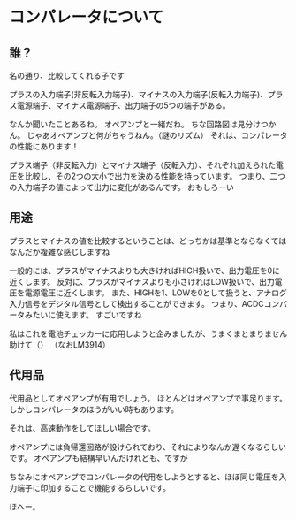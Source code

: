 # コンパレータについて

## 誰？
名の通り、比較してくれる子です

プラスの入力端子(非反転入力端子)、マイナスの入力端子(反転入力端子)、プラス電源端子、マイナス電源端子、出力端子の5つの端子がある。

なんか聞いたことあるね。
オペアンプと一緒だね。
ちな回路図は見分けつかん。
じゃあオペアンプと何がちゃうねん。（謎のリズム）
それは、コンパレータの性能にあります！

プラス端子（非反転入力）とマイナス端子（反転入力）、それぞれ加えられた電圧を比較し、その2つの大小で出力を決める性能を持っています。
つまり、二つの入力端子の値によって出力に変化があるんです。
おもしろーい

## 用途
プラスとマイナスの値を比較するということは、どっちかは基準とならなくてはなんだか複雑な感じしますね

一般的には、プラスがマイナスよりも大きければHIGH扱いで、出力電圧を0に近くします。
反対に、プラスがマイナスよりも小さければLOW扱いで、出力電圧を電源電圧に近くします。
また、HIGHを1、LOWを0として扱うと、アナログ入力信号をデジタル信号として検出することができます。
つまり、ACDCコンバータみたいに使えます。
すごいですね

私はこれを電池チェッカーに応用しようと企みましたが、うまくまとまりません助けて（）
（なおLM3914）

## 代用品
代用品としてオペアンプが有用でしょう。
ほとんどはオペアンプで事足ります。
しかしコンパレータのほうがいい時もあります。

それは、高速動作をしてほしい場合です。

オペアンプには負帰還回路が設けられており、それによりなんか遅くなるらしいです。
オペアンプも結構早いんだけれども、ですが

ちなみにオペアンプでコンパレータの代用をしようとすると、ほぼ同じ電圧を入力端子に印加することで機能するらしいです。

ほへー。
